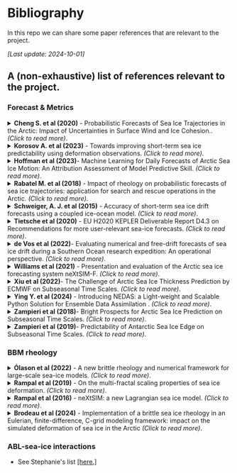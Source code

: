 # Bibliography
In this repo we can share some paper references that are relevant to the project.

_[Last update: 2024-10-01]_

## A (non-exhaustive) list of references relevant to the project.

### Forecast & Metrics
<!-- -------------- Paper ------------------ -->
<details>
<summary><strong> Cheng S. et al (2020)</strong> - Probabilistic Forecasts of Sea Ice Trajectories in the Arctic: Impact of Uncertainties in Surface Wind and Ice Cohesion.. <i>(Click to read more)</i>.</summary>

* 
* Oceans, 2020, 1 (4), pp.326 - 342..
* [https://doi.org/oceans1040022](https://doi.org/10.3390/oceans1040022)

```
Sukun Cheng, Ali Aydoğdu, Pierre Rampal, Alberto Carrassi, Laurent Bertino. 
Probabilistic Forecasts of Sea Ice Trajectories in the Arctic: Impact of Uncertainties in Surface Wind and Ice Cohesion. Oceans, 2020, 1 (4), pp.326 - 342
```

</details>

<!-- -------------- Paper ------------------ -->
<details>
<summary><strong> Korosov A. et al (2023)</strong> - Towards improving short-term sea ice predictability using deformation observations. <i>(Click to read more)</i>.</summary>

* 
* The Cryosphere, 17, 4223–4240.
* [https://doi.org/tc-17-4223-2023](https://doi.org/10.5194/tc-17-4223-2023)

```
Korosov, A., Rampal, P., Ying, Y., Ólason, E., and Williams, T. Towards improving short-term sea ice predictability using deformation observations, The Cryosphere, 17, 4223–424, 2023.
```

</details>

<!-- -------------- Paper ------------------ -->
<details>
<summary><strong> Hoffman et al (2023)</strong>- Machine Learning for Daily Forecasts of Arctic Sea Ice Motion: An Attribution Assessment of Model Predictive Skill. <i>(Click to read more)</i>.</summary>

* 
* Artif. Intell. Earth Syst., 2, 230004.
*  [https://doi.org/10.1175/AIES-D-23-0004.1](https://doi.org/10.1175/AIES-D-23-0004.1)
```
 Hoffman, L., M. R. Mazloff, S. T. Gille, D. Giglio, C. M. Bitz, P. Heimbach, and K. Matsuyoshi, 2023: Machine Learning for Daily Forecasts of Arctic Sea Ice Motion: An Attribution Assessment of Model Predictive Skill. Artif. Intell. Earth Syst., 2, 230004, https://doi.org/10.1175/AIES-D-23-0004.1.
```
</details>

<!-- -------------- Paper ------------------ -->
<details>
<summary><strong> Rabatel M. et al (2018)</strong> - Impact of rheology on probabilistic forecasts of sea ice trajectories: application for search and rescue operations in the Arctic. <i>(Click to read more)</i>.</summary>

* 
* The Cryosphere, 12, 935–953.
* [https://doi.org/tc-12-935-2018](https://doi.org/10.5194/tc-12-935-2018)

```
Rabatel, M., Rampal, P., Carrassi, A., Bertino, L., and Jones, C. K. R. T.: Impact of rheology on probabilistic forecasts of sea ice trajectories: application for search and rescue operations in the Arctic, The Cryosphere, 12, 935–953, https://doi.org/10.5194/tc-12-935-2018, 2018.
```

</details>

<!-- -------------- Paper ------------------ -->
<details>
<summary><strong> Schweiger, A. J. et al (2015)</strong> - Accuracy of short-term sea ice drift forecasts using a coupled ice-ocean model. <i>(Click to read more)</i>.</summary>

* 
* *J. Geophys. Res. Oceans*, 120, 7827–7841.
* [https://doi.org/2015JC011273](https://doi.org/10.1002/2015JC011273)

```
Schweiger, A. J., and J. Zhang (2015), Accuracy of short-term sea ice drift forecasts using a coupled ice-ocean model, *J. Geophys. Res. Oceans*, 120, 7827–7841, doi: 10.1002/2015JC011273
```
</details>

<!-- -------------- Paper ------------------ -->
<details>
<summary><strong> Tietsche et al (2020)</strong> - EU H2020 KEPLER Deliverable Report D4.3 on Recommendations for more user-relevant sea-ice forecasts. <i>(Click to read more)</i>.</summary>

* 
* EU report.
* [https://doi.org/ftzenodo:oai:zenodo.org:5761695&ved=2ahUKEwiP5Ni4oe2IAxU5VfEDHa2JHdQQFnoECBoQAQ&usg=AOvVaw3weQi32ghpojnBM6ynDbZb](https://www.google.com/url?sa=t&source=web&rct=j&opi=89978449&url=https://openpolar.no/Record/ftzenodo:oai:zenodo.org:5761695&ved=2ahUKEwiP5Ni4oe2IAxU5VfEDHa2JHdQQFnoECBoQAQ&usg=AOvVaw3weQi32ghpojnBM6ynDbZb)

```
Tietsche et al 2020: EU H2020 KEPLER Deliverable Report D4.3 on Recommendations for more user-relevant sea-ice forecasts
```

</details>


<!-- -------------- Paper ------------------ -->
<details>
<summary><strong> de Vos et al (2022)</strong>- Evaluating numerical and free-drift forecasts of sea ice drift during a Southern Ocean research expedition: An operational perspective. <i>(Click to read more)</i>.</summary>

* 
* Journal of Operational Oceanography, 15:3, 187-203.
*  [https://doi.org/10.1080/1755876X.2021.1883293](https://doi.org/10.1080/1755876X.2021.1883293)
```
Marc de Vos, Michael Barnes, Louise C. Biddle, Sebastiaan Swart, Carla- Louise Ramjukadh & Marcello Vichi  (2022). Evaluating numerical and free-drift forecasts of sea ice drift during a Southern Ocean research expedition: An operational perspective. Geophysical Research Letters, 45, 9731–9738.
```
</details>

<!-- -------------- Paper ------------------ -->
<details>
<summary><strong> Williams et al (2021)</strong> - Presentation and evaluation of the Arctic sea ice forecasting system neXtSIM-F. <i>(Click to read more)</i>.</summary>

* 
* The Cryosphere, 15(7), 3207–3227.
* [https://doi.org/10.5194/tc-15-3207-2021](https://doi.org/10.5194/tc-15-3207-2021)

```
Timothy Williams, Anton Korosov, Pierre Rampal, Einar Ólason. Presentation and evaluation of
the Arctic sea ice forecasting system neXtSIM-F. The Cryosphere, 2021, 15 (7), pp.3207 - 3227.
10.5194/tc-15-3207-2021
```
</details>


<!-- -------------- Paper ------------------ -->
<details>
<summary><strong> Xiu et al (2022)</strong>- The Challenge of Arctic Sea Ice Thickness Prediction by ECMWF on Subseasonal Time Scales. <i>(Click to read more)</i>.</summary>

* 
* Geophysical Research Letters, 49, e2021GL097476.
*  [https://doi.org/10.1029/2021GL097476](https://doi.org/10.1029/2021GL097476)
```
Xiu, Y., Luo, H., Yang, Q., Tietsche,
S., Day, J., & Chen, D. (2022). The challenge of Arctic sea ice thickness prediction by ECMWF on subseasonal time scales. Geophysical Research Letters, 49, e2021GL097476.
```
</details>

<!-- -------------- Paper ------------------ -->
<details>
<summary><strong> Ying Y. et al (2024)</strong> - Introducing NEDAS: a Light-weight and Scalable Python Solution for Ensemble Data Assimilation . <i>(Click to read more)</i>.</summary>

* 
* JAMES, submitted.
* [https://doi.org/380571659_Introducing_NEDAS_a_Light-weight_and_Scalable_Python_Solution_for_Ensemble_Data_Assimilation](https://www.researchgate.net/publication/380571659_Introducing_NEDAS_a_Light-weight_and_Scalable_Python_Solution_for_Ensemble_Data_Assimilation)

</details>

<!-- -------------- Paper ------------------ -->
<details>
<summary><strong> Zampieri et al (2018)</strong>- Bright Prospects for Arctic Sea Ice Prediction on Subseasonal Time Scales. <i>(Click to read more)</i>.</summary>

* Assessment of the skill of operational forecast systems in predicting the location of the Arctic sea ice edge, based on the S2S databased (weather-seasonal operational forecast systems)
* Geophysical Research Letters (GRL).
*  [https://doi.org/10.1029/2020JD033610](https://doi.org/10.1029/2018GL079394)
```
Zampieri, L., Goessling, H. F., & Jung, T. (2018). Bright prospects for Arctic
sea ice prediction on subseasonal time scales. Geophysical Research Letters, 45, 9731–9738.
```
</details>

<!-- -------------- Paper ------------------ -->
<details>
<summary><strong> Zampieri et al (2019)</strong>- Predictability of Antarctic Sea Ice Edge on Subseasonal Time Scales. <i>(Click to read more)</i>.</summary>

* Assessment of the skill of operational forecast systems in predicting the location of the Arctic sea ice edge, based on the S2S databased (weather-seasonal operational forecast systems)
* Geophysical Research Letters (GRL).
*  [https://doi.org/10. 1029/2019GL084096](https://doi.org/10. 1029/2019GL084096)
```
Zampieri, L., Goessling, H. F., & Jung, T. (2019). Predictability of Antarctic Sea Ice Edge on Subseasonal Time Scales. Geophysical Research Letters, 46, 9719–9727.
```
</details>

### BBM rheology
<!-- -------------- Paper ------------------ -->
<details>
<summary><strong> Ólason et al (2022)</strong> - A new brittle rheology and numerical framework for large-scale sea-ice models. <i>(Click to read more)</i>.</summary>

* 
* Journal of Advances in Modeling Earth Systems, 14, e2021MS002685.
* [https://doi.org/10.1029/2021MS002685](https://doi.org/10.1029/2021MS002685)

```
Ólason, E., Boutin, G., Korosov, A., Rampal, P., Williams, T., Kimmritz, M., et al. (2022). A new brittle rheology and numerical framework for large-scale sea-ice models. Journal of Advances in Modeling Earth Systems, 14, e2021MS002685.
```
</details>

<!-- -------------- Paper ------------------ -->
<details>
<summary><strong> Rampal et al (2019)</strong> - On the multi-fractal scaling properties of sea ice deformation. <i>(Click to read more)</i>.</summary>

* 
* The Cryosphere, 13, 2457–2474.
* [https://doi.org/10.5194/tc-13-2457-2019](https://doi.org/10.5194/tc-13-2457-2019)

```
Rampal, P., Dansereau, V., Olason, E., Bouillon, S., Williams, T., Korosov, A., and Samaké, A. (2019). On the multi-fractal scaling properties of sea ice deformation. The Cryosphere, 13, 2457–2474. 
```
  
</details>

<!-- -------------- Paper ------------------ -->
<details>
<summary><strong> Rampal et al (2016)</strong> - neXtSIM: a new Lagrangian sea ice model. <i>(Click to read more)</i>.</summary>

* 
* The Cryosphere, 10, 1055–1073.
* [https://doi.org/10.5194/tc-10-1055-2016](https://doi.org/10.5194/tc-10-1055-2016)

```
Rampal, P., Bouillon, S., Ólason, E., and Morlighem, M. (2016). neXtSIM: a new Lagrangian sea ice model. The Cryosphere, 10, 1055–1073. 
```
</details>

<!-- -------------- Paper ------------------ -->
<details>
<summary><strong> Brodeau et al (2024)</strong> - Implementation of a brittle sea ice rheology in an Eulerian, finite-difference, C-grid modeling framework: impact on the simulated deformation of sea ice in the Arctic  <i>(Click to read more)</i>.</summary>

* 
* Geosci. Model Dev., 17, 6051–6082, 2024
* [https://doi.org/10.5194/gmd-17-6051-2024](https://doi.org/10.5194/gmd-17-6051-2024)

```
 Laurent Brodeau, Pierre Rampal, Einar Ólason, and Véronique Dansereau, Implementation of a brittle sea ice rheology in an Eulerian, finite-difference, C-grid modeling framework: impact on the simulated deformation of sea ice in the Arctic. Geosci. Model Dev., 17, 6051–6082, 2024. 
```
</details>

### ABL-sea-ice interactions
- See Stephanie's list [[here.]](https://github.com/stephanieleroux/SEA-ICE-notes/blob/main/biblio-ABL-interaction.md)


